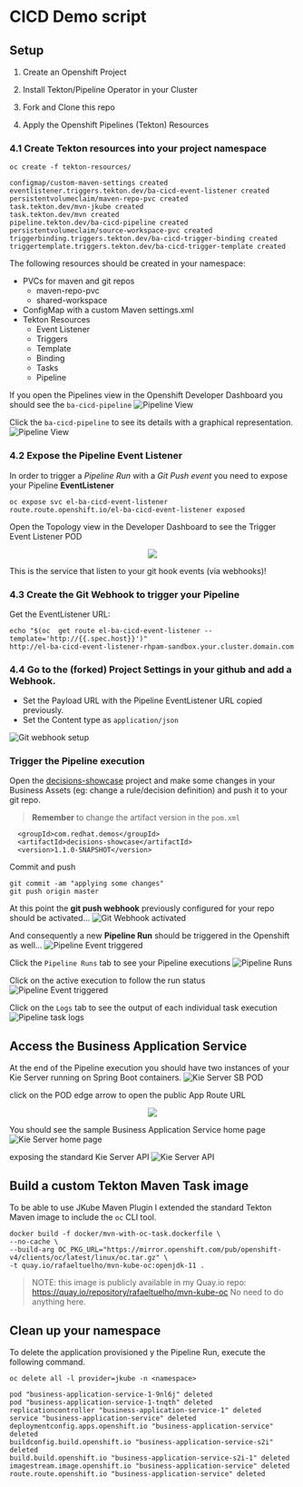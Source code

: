 # CICD Demo script

## Setup

 1. Create an Openshift Project

 2. Install Tekton/Pipeline Operator in your Cluster

 3. Fork and Clone this repo

 4. Apply the Openshift Pipelines (Tekton) Resources

### 4.1 Create Tekton resources into your project namespace
```
oc create -f tekton-resources/

configmap/custom-maven-settings created
eventlistener.triggers.tekton.dev/ba-cicd-event-listener created
persistentvolumeclaim/maven-repo-pvc created
task.tekton.dev/mvn-jkube created
task.tekton.dev/mvn created
pipeline.tekton.dev/ba-cicd-pipeline created
persistentvolumeclaim/source-workspace-pvc created
triggerbinding.triggers.tekton.dev/ba-cicd-trigger-binding created
triggertemplate.triggers.tekton.dev/ba-cicd-trigger-template created	
```

The following resources should be created in your namespace:

* PVCs for maven and git repos
	* maven-repo-pvc
	* shared-workspace
* ConfigMap with a custom Maven settings.xml
* Tekton Resources
	* Event Listener
	* Triggers
	* Template
	* Binding
	* Tasks
	* Pipeline

If you open the Pipelines view in the Openshift Developer Dashboard you should see the `ba-cicd-pipeline`
![Pipeline View	](docs/pipelines-view.png)

Click the `ba-cicd-pipeline` to see its details with a graphical representation.
![Pipeline View](docs/pipeline-details.png)

### 4.2 Expose the Pipeline Event Listener
In order to trigger a *Pipeline Run* with a *Git Push event* you need to expose your Pipeline **EventListener**

```
oc expose svc el-ba-cicd-event-listener
route.route.openshift.io/el-ba-cicd-event-listener exposed	
```

Open the Topology view in the Developer Dashboard to see the Trigger Event Listener POD
<p align="center">
  <img src="docs/pipeline-trigger-event-listener.png">
</p>


This is the service that listen to your git hook events (via webhooks)!

### 4.3 Create the Git Webhook to trigger your Pipeline
Get the EventListener URL:

```
echo "$(oc  get route el-ba-cicd-event-listener --template='http://{{.spec.host}}')"
http://el-ba-cicd-event-listener-rhpam-sandbox.your.cluster.domain.com
```

### 4.4 Go to the (forked) Project Settings in your github and add a Webhook. 
* Set the Payload URL with the Pipeline EventListener URL copied previously.
* Set the Content type as `application/json`

![Git webhook setup](docs/github-webhook.png) 


### Trigger the Pipeline execution
 Open the [decisions-showcase](../decisions-showcase) project and make some changes in your Business Assets (eg: change a rule/decision definition) and push it to your git repo.
> **Remember** to change the artifact version in the `pom.xml`

```
  <groupId>com.redhat.demos</groupId>
  <artifactId>decisions-showcase</artifactId>
  <version>1.1.0-SNAPSHOT</version>
```

Commit and push
```
git commit -am "applying some changes"
git push origin master
```

At this point the **git push webhook** previously configured for your repo should be activated...
![Git Webhook activated](docs/github-webhook-payload.png)

And consequently a new **Pipeline Run** should be triggered in the Openshift as well...
![Pipeline Event triggered](docs/pipeline-run-status.png)

Click the `Pipeline Runs` tab to see your Pipeline executions
![Pipeline Runs](docs/pipeline-run-status-2.png)

Click on the active execution to follow the run status
![Pipeline Event triggered](docs/pipeline-status-3.png)

Click on the `Logs` tab to see the output of each individual task execution
![Pipeline task logs](docs/pipeline-run-task-logs.png)

## Access the Business Application Service

At the end of the Pipeline execution you should have two instances of your Kie Server running on Spring Boot containers.
![Kie Server SB POD](docs/kie-server-pods-topology.png)

click on the POD edge arrow to open the public App Route URL
<p align="center">
  <img src="docs/kie-server-pod.png">
</p>

You should see the sample Business Application Service home page
![Kie Server home page](docs/business-service-app.png)

exposing the standard Kie Server API
![Kie Server API](docs/kie-server-swagger.png)

## Build a custom Tekton Maven Task image
To be able to use JKube Maven Plugin I extended the standard Tekton Maven image to include the `oc` CLI tool.

```
docker build -f docker/mvn-with-oc-task.dockerfile \ 
--no-cache \ 
--build-arg OC_PKG_URL="https://mirror.openshift.com/pub/openshift-v4/clients/oc/latest/linux/oc.tar.gz" \
-t quay.io/rafaeltuelho/mvn-kube-oc:openjdk-11 .
```

> NOTE: this image is publicly available in my Quay.io repo: https://quay.io/repository/rafaeltuelho/mvn-kube-oc
> No need to do anything here.

## Clean up your namespace
To delete the application provisioned y the Pipeline Run, execute the following command.

```
oc delete all -l provider=jkube -n <namespace>

pod "business-application-service-1-9nl6j" deleted
pod "business-application-service-1-tnqth" deleted
replicationcontroller "business-application-service-1" deleted
service "business-application-service" deleted
deploymentconfig.apps.openshift.io "business-application-service" deleted
buildconfig.build.openshift.io "business-application-service-s2i" deleted
build.build.openshift.io "business-application-service-s2i-1" deleted
imagestream.image.openshift.io "business-application-service" deleted
route.route.openshift.io "business-application-service" deleted
```